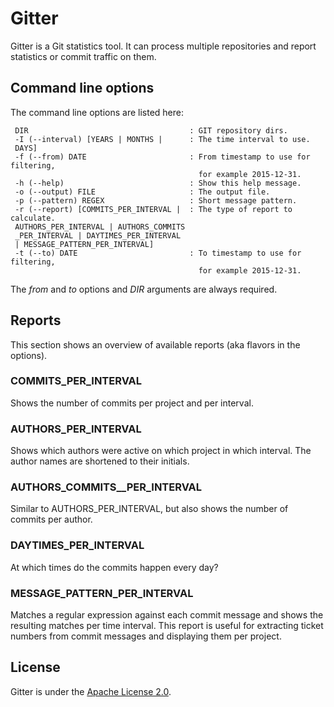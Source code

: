# Gitter

Gitter is a Git statistics tool. It can process multiple repositories
and report statistics or commit traffic on them.

## Command line options

The command line options are listed here:

     DIR                                    : GIT repository dirs.
     -I (--interval) [YEARS | MONTHS |      : The time interval to use.
     DAYS]                                     
     -f (--from) DATE                       : From timestamp to use for filtering,
                                              for example 2015-12-31.
     -h (--help)                            : Show this help message.
     -o (--output) FILE                     : The output file.
     -p (--pattern) REGEX                   : Short message pattern.
     -r (--report) [COMMITS_PER_INTERVAL |  : The type of report to calculate.
     AUTHORS_PER_INTERVAL | AUTHORS_COMMITS    
     _PER_INTERVAL | DAYTIMES_PER_INTERVAL     
     | MESSAGE_PATTERN_PER_INTERVAL]           
     -t (--to) DATE                         : To timestamp to use for filtering,
                                              for example 2015-12-31.

The *from* and *to* options and *DIR* arguments are always required.

## Reports

This section shows an overview of available reports (aka flavors in the options).

### COMMITS_PER_INTERVAL

Shows the number of commits per project and per interval. 

### AUTHORS_PER_INTERVAL

Shows which authors were active on which project in which interval.
The author names are shortened to their initials.

### AUTHORS_COMMITS__PER_INTERVAL

Similar to AUTHORS_PER_INTERVAL, but also shows the number of commits per author.

### DAYTIMES_PER_INTERVAL

At which times do the commits happen every day?

### MESSAGE_PATTERN_PER_INTERVAL

Matches a regular expression against each commit message and shows the 
resulting matches per time interval. This report is useful for extracting
ticket numbers from commit messages and displaying them per project.

## License

Gitter is under the [Apache License 2.0](http://www.apache.org/licenses/LICENSE-2.0).
